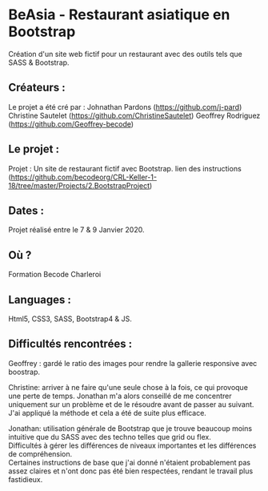# BeAsia - Restaurant asiatique en Bootstrap
Création d'un site web fictif pour un restaurant avec des outils tels que SASS &amp; Bootstrap.

## Créateurs :

Le projet a été cré par :
    Johnathan Pardons (https://github.com/j-pard)
    Christine Sautelet (https://github.com/ChristineSautelet)
    Geoffrey Rodriguez (https://github.com/Geoffrey-becode)

## Le projet :

Projet : Un site de restaurant fictif avec Bootstrap.
lien des instructions (https://github.com/becodeorg/CRL-Keller-1-18/tree/master/Projects/2.BootstrapProject)

## Dates :

Projet réalisé entre le 7 & 9 Janvier 2020. 

## Où ?

Formation Becode Charleroi 

## Languages :

Html5, CSS3, SASS, Bootstrap4 & JS.

## Difficultés rencontrées :

Geoffrey : gardé le ratio des images pour rendre la gallerie responsive avec boostrap.

Christine: arriver à ne faire qu'une seule chose à la fois, ce qui provoque une perte de temps.
Jonathan m'a alors conseillé de me concentrer uniquement sur un problème et de le résoudre avant de passer au suivant.
J'ai appliqué la méthode et cela a été de suite plus efficace.

Jonathan: utilisation générale de Bootstrap que je trouve beaucoup moins intuitive que du SASS avec des techno telles que grid ou flex.  
Difficultés à gérer les différences de niveaux importantes et les différences de compréhension.  
Certaines instructions de base que j'ai donné n'étaient probablement pas assez claires et n'ont donc pas été bien respectées, rendant le travail plus fastidieux.
